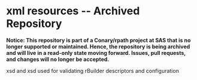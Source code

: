 # xml resources -- Archived Repository

**Notice: This repository is part of a Conary/rpath project at SAS that is no longer supported or maintained. Hence, the repository is being archived and will live in a read-only state moving forward. Issues, pull requests, and changes will no longer be accepted.**

xsd and xsd used for validating rBuilder descriptors and configuration
 
